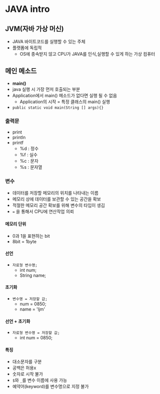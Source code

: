 # JAVA intro

## JVM(자바 가상 머신)

- JAVA 바이트코드를 실행할 수 있는 주체
- 플랫폼에 독립적
  - OS에 종속받지 않고 CPU가 JAVA를 인식,실행할 수 있게 하는 가상 컴퓨터



## 메인 메소드

- **main()**
- java 실행 시 가장 먼저 호출되는 부분
- Application에서 main() 메소드가 없다면 실행 될 수 없음
  - Application의 시작 = 특정 클래스의 main() 실행
- `public static void main(String [] args){}`



### 출력문

- print
- println
- printf
  - %d : 정수
  - %f : 실수
  - %c : 문자
  - %s : 문자열



### 변수

- 데이터를 저장할 메모리의 위치를 나타내는 이름
- 메모리 상에 데이터를 보관할 수 있는 공간을 확보
- 적절한 메모리 공간 확보를 위해 변수의 타입이 생김
- `=` 을 통해서 CPU에 연산작업 의뢰



#### 메모리 단위

- 0과 1을 표현하는 bit
- 8bit = 1byte



#### 선언

- `자료형 변수명;`
  - int num;
  - String name;

#### 초기화

- `변수명 = 저장할 값;`
  - num = 0850;
  - name = 'ljm'

#### 선언 + 초기화

- `자료형 변수명 = 저장할 값;`
  - int num = 0850;



#### 특징

- 대소문자를 구분
- 공백은 허용x
- 숫자로 시작 불가
- `$`와 `_`를 변수 이름에 사용 가능
- 예약어(keyword)를 변수명으로 지정 불가


